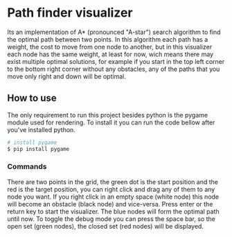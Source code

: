 # Path finder visualizer
Its an implementation of A* (pronounced "A-star") search algorithm to find the optimal path between two points. In this algorithm each path has a weight, the cost to move from one node to another, but in this visualizer each node has the same weight, at least for now, wich means there may exist multiple optimal solutions, for example if you start in the top left corner to the bottom right corner without any obstacles, any of the paths that you move only right and down will be optimal.

## How to use
The only requirement to run this project besides python is the pygame module used for rendering. To install it you can run the code bellow after you've installed python.
```bash
# install pygame
$ pip install pygame
``` 

### Commands
There are two points in the grid, the green dot is the start position and the red is the target position, you can right click and drag any of them to any node you want. If you right click in an empty space (white node) this node will become an obstacle (black node) and vice-versa.
Press enter or the return key to start the visualizer. The blue nodes will form the optimal path until now. To toggle the debug mode you can press the space bar, so the open set (green nodes), the closed set (red nodes) will be displayed.